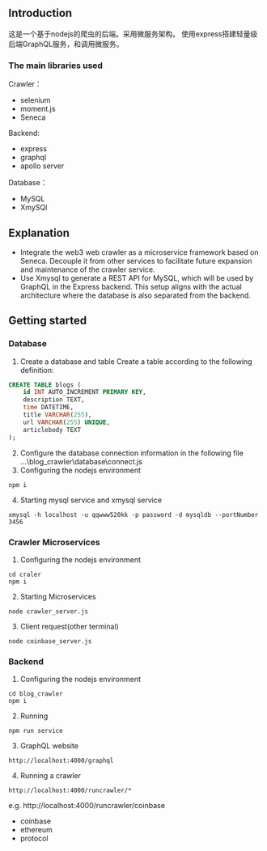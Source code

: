 ## Introduction

这是一个基于nodejs的爬虫的后端。采用微服务架构。
使用express搭建轻量级后端GraphQL服务，和调用微服务。
### The main libraries used
Crawler：
- selenium
- moment.js
- Seneca
  
Backend:
- express
- graphql
- apollo server


Database：
- MySQL
- XmySQl

## Explanation
- Integrate the web3 web crawler as a microservice framework based on Seneca. Decouple it from other services to facilitate future expansion and maintenance of the crawler service.
- Use Xmysql to generate a REST API for MySQL, which will be used by GraphQL in the Express backend. This setup aligns with the actual architecture where the database is also separated from the backend.

## Getting started
### Database
1. Create a database and table 
Create a table according to the following definition:
```sql
CREATE TABLE blogs (
    id INT AUTO_INCREMENT PRIMARY KEY,
    description TEXT,
    time DATETIME,
    title VARCHAR(255),
    url VARCHAR(255) UNIQUE,
    articlebody TEXT
);
```
2. Configure the database connection information in the following file
    ...\blog_crawler\database\connect.js
3. Configuring the nodejs environment
```
npm i
```
4. Starting mysql service and xmysql service
```
xmysql -h localhost -u qqwww520kk -p password -d mysqldb --portNumber 3456
```
### Crawler Microservices
1. Configuring the nodejs environment
```
cd craler
npm i
```
2. Starting Microservices
```
node crawler_server.js
```
3. Client request(other terminal)
```
node coinbase_server.js
```

### Backend
1. Configuring the nodejs environment
```
cd blog_crawler
npm i
```
2. Running
```
npm run service
```
3. GraphQL website
```
http://localhost:4000/graphql
```
4. Running a crawler
```
http://localhost:4000/runcrawler/*
```
e.g. http://localhost:4000/runcrawler/coinbase
- coinbase
- ethereum
- protocol
